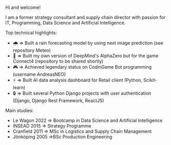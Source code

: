 Hi and welcome!

I am a former strategy consultant and supply chain director with passion for IT, Programming, Data Science and Artificial Intelligence.

Top technical highlights:
 - :cloud_with_rain: => Built a rain forecasting model by using next image prediction (see repository Meteo)
 - :robot: => Built my own version of DeepMind's AlphaZero but for the game Connect4 (repository to be shared shortly)
 - :video_game: => Achieved legendary status on CodinGame Bot programming (username AndreasNEO)
 - ⚡ => Built AI data analysis dashboard for Retail client (Python, Scikit-learn)
 - :lock: => Built several Python Django projects with user authentication (Django, Django Rest Framework, ReactJS)

Main studies:
 - Le Wagon 2022 => Bootcamp in Data Science and Artificial Intelligence
 - INSEAD 2015 => Strategy Programme
 - Cranfield 2011 => MSc in Logistics and Supply Chain Management
 - Jönköping 2005 =>BSc Production Engineering


<!--
**andreas8311/andreas8311** is a ✨ _special_ ✨ repository because its `README.md` (this file) appears on your GitHub profile.

Here are some ideas to get you started:

- 🔭 I’m currently working on ...
- 🌱 I’m currently learning ...
- 👯 I’m looking to collaborate on ...
- 🤔 I’m looking for help with ...
- 💬 Ask me about ...
- 📫 How to reach me: ...
- 😄 Pronouns: ...
- ⚡ Fun fact: ...
-->

